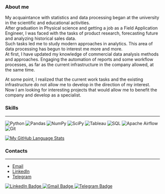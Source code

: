 ### About me

My acquaintance with statistics and data processing began at the university in the scientific and educational activities.  
After graduation in Physical science and getting a job as a Field Application Engineer, I was faced with the tasks of product research, forecasting future and analyzing historical sales data.  
Such tasks led me to study modern approaches in analytics. This area of data processing has begun to interest me more and more.  
At first, I have updated my knowledge of commercial data analysis methods and approaches. Engaging the automation of reports and some workflow processes, as far as the current infrastructure in the company allowed, at the same time.  

At some point, I realized that the current work tasks and the existing infrastructure do not allow me to develop in the direction of my interest.  
Now I am looking for interesting projects that would allow me to benefit the company and develop as a specialist.

### Skills
____
![Python](https://img.shields.io/badge/python-3670A0?style=for-the-badge&logo=python&logoColor=ffdd54)
![Pandas](https://img.shields.io/badge/pandas-%23150458.svg?style=for-the-badge&logo=pandas&logoColor=white)
![NumPy](https://img.shields.io/badge/numpy-%23013243.svg?style=for-the-badge&logo=numpy&logoColor=white)
![SciPy](https://img.shields.io/badge/SciPy-%230C55A5.svg?style=for-the-badge&logo=scipy&logoColor=%white)
![Tableau](https://img.shields.io/badge/Tableau-E97627?style=for-the-badge&logo=Tableau&logoColor=white)
![SQL](http://img.shields.io/badge/-Sql-090909?style=for-the-badge&logo=mysql&logoColor=006488)
![Apache Airflow](https://img.shields.io/badge/Apache%20Airflow-017CEE?style=for-the-badge&logo=Apache%20Airflow&logoColor=white)
![Git](https://img.shields.io/badge/git-%23F05033.svg?style=for-the-badge&logo=git&logoColor=white)

[![My GitHub Language Stats](https://github-readme-stats.vercel.app/api/top-langs/?username=NktLut&langs_count=5&theme=synthwave)]()  


### Contacts
____
+ [Email](mail:nikitalut@gmail.com)
+ [LinkedIn](https://www.linkedin.com/in/nikita-liutetskii-842416252/)   
+ [Telegram](https://t.me/nkt_lut)


<div id="badges">
  <a href="https://www.linkedin.com/in/nikita-liutetskii-842416252/">
    <img src="https://img.shields.io/badge/LinkedIn-blue?style=for-the-badge&logo=linkedin&logoColor=white" alt="LinkedIn Badge"/>
  </a>
  
  <a href="mailto:nikitalut@gmail.com">
    <img src="https://img.shields.io/badge/Gmail-red?logo=gmail&logoColor=white&style=for-the-badge" alt="Gmail Badge"/>
  </a>
  
  <a href="https://t.me/nkt_lut">
    <img src="https://img.shields.io/badge/Telegram-blue?logo=telegram&logoColor=white&style=for-the-badge" alt="Telegram Badge"/>
  </a>
</div>
